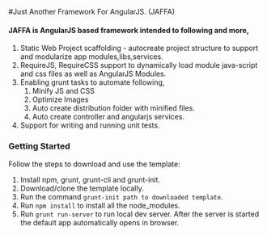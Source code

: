 #Just Another Framework For AngularJS. (JAFFA)

#### JAFFA is AngularJS based framework intended to following and more,

1.  Static Web Project scaffolding - autocreate project structure to support and modularize app modules,libs,services.
2.  RequireJS, RequireCSS support to dynamically load module java-script and css files as well as AngularJS Modules.
3.  Enabling grunt tasks to automate following,
    1. Minify JS and CSS
    2. Optimize Images
    3. Auto create distribution folder with minified files. 
    4. Auto create controller and angularjs services. 
4.  Support for writing and running unit tests.


### Getting Started
Follow the steps to download and use the template:

1. Install npm, grunt, grunt-cli and grunt-init.
2. Download/clone the template locally.
3. Run the command `grunt-init path to downloaded template`.
4. Run `npm install` to install all the node_modules. 
5. Run `grunt run-server` to run local dev server. After the server is started the default app automatically opens in browser.



